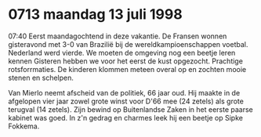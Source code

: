 # 0713 maandag 13 juli 1998
07:40 	Eerst maandagochtend in deze vakantie. De Fransen wonnen gisteravond met 3-0 van Brazilië bij de wereldkampioenschappen voetbal. Nederland werd vierde. We moeten de omgeving nog een beetje leren kennen Gisteren hebben we voor het eerst de kust opgezocht. Prachtige rotsforrmaties. De kinderen klommen meteen overal op en zochten mooie stenen en schelpen. 

Van Mierlo neemt afscheid van de politiek, 66 jaar oud. Hij maakte in de afgelopen vier jaar zowel grote winst voor D'66 mee (24 zetels) als grote terugval (14 zetels). Zijn bewind op Buitenlandse Zaken in het eerste paarse kabinet was goed. In z'n gedrag en charmes leek hij een beetje op Sipke Fokkema. 
